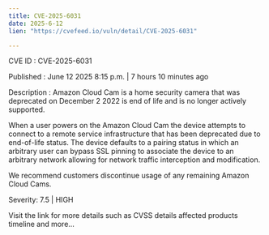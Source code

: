 ```yaml
---
title: CVE-2025-6031
date: 2025-6-12
lien: "https://cvefeed.io/vuln/detail/CVE-2025-6031"

---
```


CVE ID : CVE-2025-6031

Published :  June 12
2025
8:15 p.m. | 7 hours
10 minutes ago

Description : Amazon Cloud Cam is a home security camera that was deprecated on December 2
2022
is end of life
and is no longer actively supported. 

When a user powers on the Amazon Cloud Cam
the device attempts to connect to a remote service infrastructure that has been deprecated due to end-of-life status. The device defaults to a pairing status in which an arbitrary user can bypass SSL pinning to associate the device to an arbitrary network
allowing for network traffic interception and modification.

We recommend customers discontinue usage of any remaining Amazon Cloud Cams.

Severity: 7.5 | HIGH

Visit the link for more details
such as CVSS details
affected products
timeline
and more...
